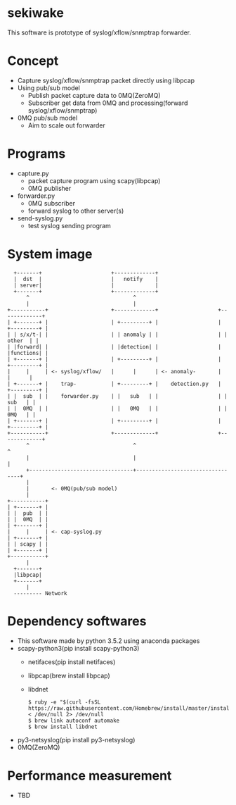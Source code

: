# sekiwake
This software is prototype of syslog/xflow/snmptrap forwarder.

# Concept
- Capture syslog/xflow/snmptrap packet directly using libpcap
- Using pub/sub model
  - Publish packet capture data to 0MQ(ZeroMQ)
  - Subscriber get data from 0MQ and processing(forward syslog/xflow/snmptrap)
- 0MQ pub/sub model
  - Aim to scale out forwarder

# Programs
- capture.py
  - packet capture program using scapy(libpcap)
  - 0MQ publisher
- forwarder.py
  - 0MQ subscriber
  - forward syslog to other server(s)
- send-syslog.py
  - test syslog sending program

# System image
```
  +-------+                      +-------------+
  |  dst  |                      |   notify    |
  | server|                      |             |
  +-------+                      +-------------+
      ^                                 ^
      |                                 |
+-----------+                    +-------------+                   +-------------+
| +-------+ |                    | +---------+ |                   | +---------+ |
| | s/x/t-| |                    | | anomaly | |                   | |  other  | |
| |forward| |                    | |detection| |                   | |functions| |
| +-------+ |                    | +---------+ |                   | +---------+ |
|     |     | <- syslog/xflow/   |      |      | <- anomaly-       |      |      |
| +-------+ |    trap-           | +---------+ |    detection.py   | +---------+ |
| |  sub  | |    forwarder.py    | |   sub   | |                   | |   sub   | |
| |  0MQ  | |                    | |   0MQ   | |                   | |   0MQ   | |
| +-------+ |                    | +---------+ |                   | +---------+ |
+-----------+                    +-------------+                   +-------------+
      ^                                 ^                                 ^
      |                                 |                                 |
      +---------------------------------+---------------------------------+
      |
      |       <- 0MQ(pub/sub model)
      |
+-----------+
| +-------+ |
| |  pub  | |
| |  0MQ  | |
| +-------+ |
|     |     | <- cap-syslog.py
| +-------+ |
| | scapy | |
| +-------+ |
+-----------+
      |
  +-------+
  |libpcap|
  +-------+
      |
  --------- Network

```

# Dependency softwares
- This software made by python 3.5.2 using anaconda packages
- scapy-python3(pip install scapy-python3)
  - netifaces(pip install netifaces)
  - libpcap(brew install libpcap)
  - libdnet

    ```
    $ ruby -e "$(curl -fsSL https://raw.githubusercontent.com/Homebrew/install/master/install)" < /dev/null 2> /dev/null
    $ brew link autoconf automake
    $ brew install libdnet
    ```
- py3-netsyslog(pip install py3-netsyslog)
- 0MQ(ZeroMQ)


# Performance measurement
- TBD
